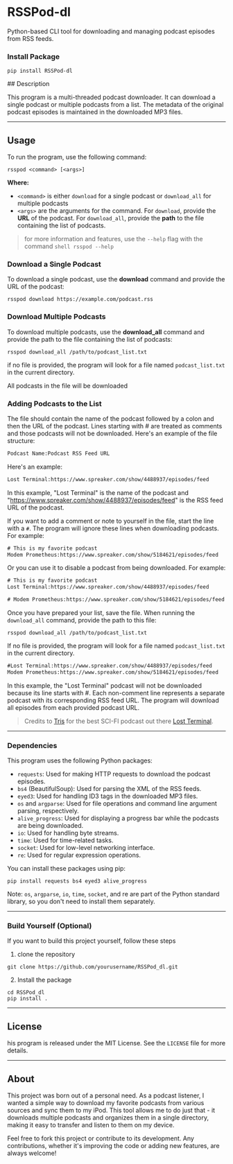 # RSSPod-dl

Python-based CLI tool for downloading and managing podcast episodes from RSS feeds.

### Install Package

```shell
pip install RSSPod-dl
```

## Description

This program is a multi-threaded podcast downloader. It can download a single podcast or multiple podcasts from a list. The metadata of the original podcast episodes is maintained in the downloaded MP3 files.

---

## Usage

To run the program, use the following command:

```shell
rsspod <command> [<args>]
```

**Where:** 
- `<command>` is either `download` for a single podcast or `download_all` for multiple podcasts 
- `<args>` are the arguments for the command. For `download`, provide the **URL** of the podcast. For `download_all`, provide the **path** to the file containing the list of podcasts.

> for more information and features, use the `--help` flag with the command
    ```shell
    rsspod --help
    ``` 

### Download a Single Podcast
To download a single podcast, use the **download** command and provide the URL of the podcast:

```shell
rsspod download https://example.com/podcast.rss
```

### Download Multiple Podcasts

To download multiple podcasts, use the **download_all** command and provide the path to the file containing the list of podcasts:

```shell
rsspod download_all /path/to/podcast_list.txt
```

if no file is provided, the program will look for a file named `podcast_list.txt` in the current directory.

All podcasts in the file will be downloaded

### Adding Podcasts to the List
The file should contain the name of the podcast followed by a colon and then the URL of the podcast. Lines starting with # are treated as comments and those podcasts will not be downloaded. Here's an example of the file structure:

```txt
Podcast Name:Podcast RSS Feed URL
```

Here's an example:

```txt
Lost Terminal:https://www.spreaker.com/show/4488937/episodes/feed
```

In this example, "Lost Terminal" is the name of the podcast and "https://www.spreaker.com/show/4488937/episodes/feed" is the RSS feed URL of the podcast.

If you want to add a comment or note to yourself in the file, start the line with a `#`. The program will ignore these lines when downloading podcasts. For example:


```txt
# This is my favorite podcast
Modem Prometheus:https://www.spreaker.com/show/5184621/episodes/feed
```
Or you can use it to disable a podcast from being downloaded. For example:

```txt
# This is my favorite podcast
Lost Terminal:https://www.spreaker.com/show/4488937/episodes/feed

# Modem Prometheus:https://www.spreaker.com/show/5184621/episodes/feed
```

Once you have prepared your list, save the file. When running the `download_all` command, provide the path to this file:

```shell
rsspod download_all /path/to/podcast_list.txt
```

If no file is provided, the program will look for a file named `podcast_list.txt` in the current directory.

```txt
#Lost Terminal:https://www.spreaker.com/show/4488937/episodes/feed
Modem Prometheus:https://www.spreaker.com/show/5184621/episodes/feed
```

In this example, the "Lost Terminal" podcast will not be downloaded because its line starts with #. Each non-comment line represents a separate podcast with its corresponding RSS feed URL. The program will download all episodes from each provided podcast URL.

>Credits to [Tris](https://github.com/0atman) for the best SCI-FI podcast out there [Lost Terminal](https://lostterminal.com/).

---

### Dependencies
This program uses the following Python packages:

- `requests`: Used for making HTTP requests to download the podcast episodes.
- `bs4` (BeautifulSoup): Used for parsing the XML of the RSS feeds.
- `eyed3`: Used for handling ID3 tags in the downloaded MP3 files.
- `os` and `argparse`: Used for file operations and command line argument parsing, respectively.
- `alive_progress`: Used for displaying a progress bar while the podcasts are being downloaded.
- `io`: Used for handling byte streams.
- `time`: Used for time-related tasks.
- `socket`: Used for low-level networking interface.
- `re`: Used for regular expression operations.

You can install these packages using pip:
```shell
pip install requests bs4 eyed3 alive_progress
```

Note: `os`, `argparse`, `io`, `time`, `socket`, and re are part of the Python standard library, so you don't need to install them separately.

---

### Build Yourself (Optional)
If you want to build this project yourself, follow these steps

1. clone the repository

```shell
git clone https://github.com/yourusername/RSSPod_dl.git
```

2. Install the package

```shell
cd RSSPod_dl
pip install .
```
---

## License
his program is released under the MIT License. See the `LICENSE` file for more details.

---

## About

This project was born out of a personal need. As a podcast listener, I wanted a simple way to download my favorite podcasts from various sources and sync them to my iPod. This tool allows me to do just that - it downloads multiple podcasts and organizes them in a single directory, making it easy to transfer and listen to them on my device.

Feel free to fork this project or contribute to its development. Any contributions, whether it's improving the code or adding new features, are always welcome!




